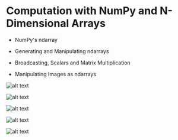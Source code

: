 # Computation with NumPy and N-Dimensional Arrays


- NumPy's ndarray


- Generating and Manipulating ndarrays


- Broadcasting, Scalars and Matrix Multiplication


- Manipulating Images as ndarrays


![alt text](?raw=true)

![alt text](?raw=true)

![alt text](?raw=true)

![alt text](?raw=true)

![alt text](?raw=true)